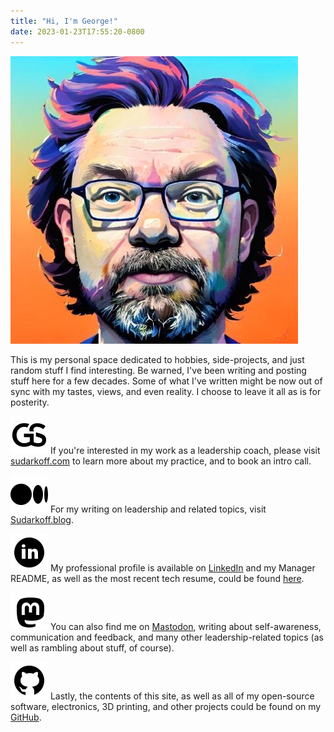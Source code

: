 ```yaml
---
title: "Hi, I'm George!"
date: 2023-01-23T17:55:20-0800
---
```

![headshot](/img/headshot.jpeg)

This is my personal space dedicated to hobbies, side-projects, and just random stuff I find interesting. Be warned, I've been writing and posting stuff here for a few decades. Some of what I've written might be now out of sync with my tastes, views, and even reality. I choose to leave it all as is for posterity.

![icon](/img/gs-logo.svg) If you're interested in my work as a leadership coach, please visit [sudarkoff.com](https://sudarkoff.com) to learn more about my practice, and to book an intro call.

![icon](/img/medium.svg) For my writing on leadership and related topics, visit [Sudarkoff.blog](https://sudarkoff.blog).

![icon](/img/linkedin.svg) My professional profile is available on [LinkedIn](https://linkedin.com/in/sudarkoff) and my Manager README, as well as the most recent tech resume, could be found [here](https://sudarkoff.com/manager-readme).

![icon](/img/mastodon.svg) You can also find me on [Mastodon](https://hachyderm.io/@sudarkoff), writing about self-awareness, communication and feedback, and many other leadership-related topics (as well as rambling about stuff, of course).

![icon](/img/github.svg) Lastly, the contents of this site, as well as all of my open-source software, electronics, 3D printing, and other projects could be found on my [GitHub](https://github.com/sudarkoff).